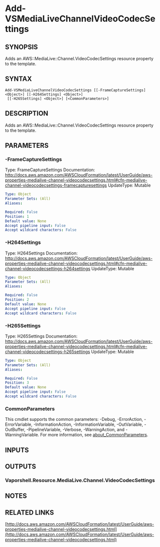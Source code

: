 # Add-VSMediaLiveChannelVideoCodecSettings

## SYNOPSIS
Adds an AWS::MediaLive::Channel.VideoCodecSettings resource property to the template.

## SYNTAX

```
Add-VSMediaLiveChannelVideoCodecSettings [[-FrameCaptureSettings] <Object>] [[-H264Settings] <Object>]
 [[-H265Settings] <Object>] [<CommonParameters>]
```

## DESCRIPTION
Adds an AWS::MediaLive::Channel.VideoCodecSettings resource property to the template.

## PARAMETERS

### -FrameCaptureSettings
Type: FrameCaptureSettings
Documentation: http://docs.aws.amazon.com/AWSCloudFormation/latest/UserGuide/aws-properties-medialive-channel-videocodecsettings.html#cfn-medialive-channel-videocodecsettings-framecapturesettings
UpdateType: Mutable

```yaml
Type: Object
Parameter Sets: (All)
Aliases:

Required: False
Position: 1
Default value: None
Accept pipeline input: False
Accept wildcard characters: False
```

### -H264Settings
Type: H264Settings
Documentation: http://docs.aws.amazon.com/AWSCloudFormation/latest/UserGuide/aws-properties-medialive-channel-videocodecsettings.html#cfn-medialive-channel-videocodecsettings-h264settings
UpdateType: Mutable

```yaml
Type: Object
Parameter Sets: (All)
Aliases:

Required: False
Position: 2
Default value: None
Accept pipeline input: False
Accept wildcard characters: False
```

### -H265Settings
Type: H265Settings
Documentation: http://docs.aws.amazon.com/AWSCloudFormation/latest/UserGuide/aws-properties-medialive-channel-videocodecsettings.html#cfn-medialive-channel-videocodecsettings-h265settings
UpdateType: Mutable

```yaml
Type: Object
Parameter Sets: (All)
Aliases:

Required: False
Position: 3
Default value: None
Accept pipeline input: False
Accept wildcard characters: False
```

### CommonParameters
This cmdlet supports the common parameters: -Debug, -ErrorAction, -ErrorVariable, -InformationAction, -InformationVariable, -OutVariable, -OutBuffer, -PipelineVariable, -Verbose, -WarningAction, and -WarningVariable. For more information, see [about_CommonParameters](http://go.microsoft.com/fwlink/?LinkID=113216).

## INPUTS

## OUTPUTS

### Vaporshell.Resource.MediaLive.Channel.VideoCodecSettings
## NOTES

## RELATED LINKS

[http://docs.aws.amazon.com/AWSCloudFormation/latest/UserGuide/aws-properties-medialive-channel-videocodecsettings.html](http://docs.aws.amazon.com/AWSCloudFormation/latest/UserGuide/aws-properties-medialive-channel-videocodecsettings.html)

